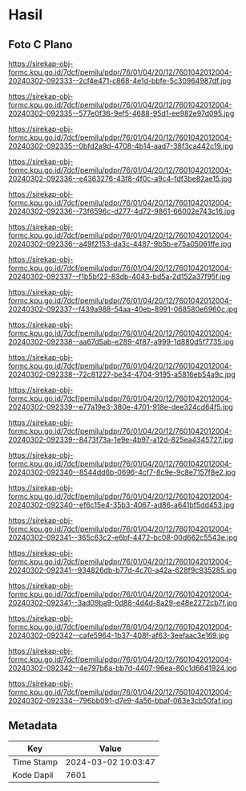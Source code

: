 # Hasil

## Foto C Plano

https://sirekap-obj-formc.kpu.go.id/7dcf/pemilu/pdpr/76/01/04/20/12/7601042012004-20240302-092333--2cf4e471-c868-4e1d-bbfe-5c30964987df.jpg

https://sirekap-obj-formc.kpu.go.id/7dcf/pemilu/pdpr/76/01/04/20/12/7601042012004-20240302-092335--577e0f36-9ef5-4688-95d1-ee982e97d095.jpg

https://sirekap-obj-formc.kpu.go.id/7dcf/pemilu/pdpr/76/01/04/20/12/7601042012004-20240302-092335--0bfd2a9d-4708-4b14-aad7-38f3ca442c19.jpg

https://sirekap-obj-formc.kpu.go.id/7dcf/pemilu/pdpr/76/01/04/20/12/7601042012004-20240302-092336--e4363276-43f8-4f0c-a9c4-fdf3be82ae15.jpg

https://sirekap-obj-formc.kpu.go.id/7dcf/pemilu/pdpr/76/01/04/20/12/7601042012004-20240302-092336--73f6596c-d277-4d72-9861-66002e743c16.jpg

https://sirekap-obj-formc.kpu.go.id/7dcf/pemilu/pdpr/76/01/04/20/12/7601042012004-20240302-092336--a49f2153-da3c-4487-9b5b-e75a05061ffe.jpg

https://sirekap-obj-formc.kpu.go.id/7dcf/pemilu/pdpr/76/01/04/20/12/7601042012004-20240302-092337--f1b5bf22-83db-4043-bd5a-2d152a37f95f.jpg

https://sirekap-obj-formc.kpu.go.id/7dcf/pemilu/pdpr/76/01/04/20/12/7601042012004-20240302-092337--f439a988-54aa-40eb-8991-068580e6960c.jpg

https://sirekap-obj-formc.kpu.go.id/7dcf/pemilu/pdpr/76/01/04/20/12/7601042012004-20240302-092338--aa67d5ab-e289-4f87-a999-1d880d5f7735.jpg

https://sirekap-obj-formc.kpu.go.id/7dcf/pemilu/pdpr/76/01/04/20/12/7601042012004-20240302-092338--72c81227-be34-4704-9195-a5816eb54a9c.jpg

https://sirekap-obj-formc.kpu.go.id/7dcf/pemilu/pdpr/76/01/04/20/12/7601042012004-20240302-092339--e77a19e3-380e-4701-918e-dee324cd64f5.jpg

https://sirekap-obj-formc.kpu.go.id/7dcf/pemilu/pdpr/76/01/04/20/12/7601042012004-20240302-092339--8473f73a-1e9e-4b97-a12d-825ea4345727.jpg

https://sirekap-obj-formc.kpu.go.id/7dcf/pemilu/pdpr/76/01/04/20/12/7601042012004-20240302-092340--8544dd6b-0696-4cf7-8c9e-9c8e7157f8e2.jpg

https://sirekap-obj-formc.kpu.go.id/7dcf/pemilu/pdpr/76/01/04/20/12/7601042012004-20240302-092340--ef6c15e4-35b3-4067-ad86-a641bf5dd453.jpg

https://sirekap-obj-formc.kpu.go.id/7dcf/pemilu/pdpr/76/01/04/20/12/7601042012004-20240302-092341--365c63c2-e6bf-4472-bc08-00d662c5543e.jpg

https://sirekap-obj-formc.kpu.go.id/7dcf/pemilu/pdpr/76/01/04/20/12/7601042012004-20240302-092341--934826db-b77d-4c70-a42a-628f9c935285.jpg

https://sirekap-obj-formc.kpu.go.id/7dcf/pemilu/pdpr/76/01/04/20/12/7601042012004-20240302-092341--3ad09ba9-0d88-4d4d-8a29-e48e2272cb7f.jpg

https://sirekap-obj-formc.kpu.go.id/7dcf/pemilu/pdpr/76/01/04/20/12/7601042012004-20240302-092342--cafe5964-1b37-408f-af63-3eefaac3e169.jpg

https://sirekap-obj-formc.kpu.go.id/7dcf/pemilu/pdpr/76/01/04/20/12/7601042012004-20240302-092342--4e797b6a-bb7d-4407-96ea-80c1d6641924.jpg

https://sirekap-obj-formc.kpu.go.id/7dcf/pemilu/pdpr/76/01/04/20/12/7601042012004-20240302-092334--796bb091-d7e9-4a56-bbaf-063e3cb50faf.jpg


## Metadata

| Key        | Value               |
| ---------- | ------------------- |
| Time Stamp | 2024-03-02 10:03:47 |
| Kode Dapil | 7601                |



